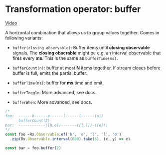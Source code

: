 # Transformation operator: buffer
[Video](https://egghead.io/lessons/rxjs-transformation-operator-buffer)

A horizontal combination that allows us to group values together. Comes in following variants:
- ``buffer(closing observable)``: Buffer items until **closing observable** signals. The **closing obserable** might be e.g. an interval observable that fires every **ms**. This is the same as ``bufferTime(ms)``.

- ``bufferCount(n)``: buffer at most **N** items together. If stream closes before buffer is full, emits the partial buffer.

- ``bufferTime(ms)``: buffer for **ms** time and emit.

- ``bufferToggle``: More advanced, see docs.

- ``bufferWhen``: More advanced, see docs.

```js
/*
foo:  ------h------e------l------l------(o|)
      bufferCount(2)
bar:  ------------([h,e])-------([l,l])-([o]!)
*/
const foo =Rx.Observable.of('h', 'e', 'l', 'l', 'o')
  .zip(Rx.Observable.interval(600).take(5), (x, y) => x)

const bar = foo.buffer(2)
```
